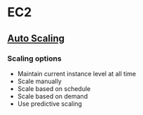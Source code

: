 # EC2

## [Auto Scaling](https://docs.amazonaws.cn/en_us/autoscaling/ec2/userguide/scaling_plan.html#scaling_typesof)

### Scaling options
- Maintain current instance level at all time
- Scale manually
- Scale based on schedule
- Scale based on demand
- Use predictive scaling
